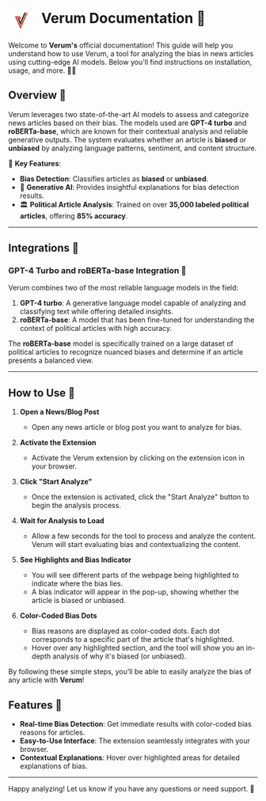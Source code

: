 # <img src="images/verum_logo.jpg" style="width: 50px; height: 50px; margin-right: 10px; vertical-align: middle;" /> Verum Documentation 🎉

Welcome to **Verum's** official documentation! This guide will help you understand how to use Verum, a tool for analyzing the bias in news articles using cutting-edge AI models. Below you'll find instructions on installation, usage, and more. 🎉✨

## Overview 📰

Verum leverages two state-of-the-art AI models to assess and categorize news articles based on their bias. The models used are **GPT-4 turbo** and **roBERTa-base**, which are known for their contextual analysis and reliable generative outputs. The system evaluates whether an article is **biased** or **unbiased** by analyzing language patterns, sentiment, and content structure.

🧠 **Key Features**:

- **Bias Detection**: Classifies articles as **biased** or **unbiased**.
- 🤖 **Generative AI**: Provides insightful explanations for bias detection results.
- 🏛️ **Political Article Analysis**: Trained on over **35,000 labeled political articles**, offering **85% accuracy**.

---

## Integrations 🌟

### GPT-4 Turbo and roBERTa-base Integration 🚀

Verum combines two of the most reliable language models in the field:

1. **GPT-4 turbo**: A generative language model capable of analyzing and classifying text while offering detailed insights.
2. **roBERTa-base**: A model that has been fine-tuned for understanding the context of political articles with high accuracy.

The **roBERTa-base** model is specifically trained on a large dataset of political articles to recognize nuanced biases and determine if an article presents a balanced view.

---

## How to Use 📝

1. **Open a News/Blog Post**

   - Open any news article or blog post you want to analyze for bias.

2. **Activate the Extension**

   - Activate the Verum extension by clicking on the extension icon in your browser.

3. **Click "Start Analyze"**

   - Once the extension is activated, click the "Start Analyze" button to begin the analysis process.

4. **Wait for Analysis to Load**

   - Allow a few seconds for the tool to process and analyze the content. Verum will start evaluating bias and contextualizing the content.

5. **See Highlights and Bias Indicator**

   - You will see different parts of the webpage being highlighted to indicate where the bias lies.
   - A bias indicator will appear in the pop-up, showing whether the article is biased or unbiased.

6. **Color-Coded Bias Dots**
   - Bias reasons are displayed as color-coded dots. Each dot corresponds to a specific part of the article that's highlighted.
   - Hover over any highlighted section, and the tool will show you an in-depth analysis of why it's biased (or unbiased).

By following these simple steps, you’ll be able to easily analyze the bias of any article with **Verum**!

## Features 🚀

- **Real-time Bias Detection**: Get immediate results with color-coded bias reasons for articles.
- **Easy-to-Use Interface**: The extension seamlessly integrates with your browser.
- **Contextual Explanations**: Hover over highlighted areas for detailed explanations of bias.

---

Happy analyzing! Let us know if you have any questions or need support. 🎉
